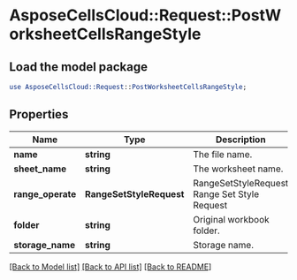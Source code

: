 # AsposeCellsCloud::Request::PostWorksheetCellsRangeStyle 

## Load the model package
```perl
use AsposeCellsCloud::Request::PostWorksheetCellsRangeStyle;
```

## Properties
Name | Type | Description | Notes
------------ | ------------- | ------------- | -------------
**name** | **string** | The file name. |
**sheet_name** | **string** | The worksheet name. |
**range_operate** | **RangeSetStyleRequest** | RangeSetStyleRequest Range Set Style Request  |
**folder** | **string** | Original workbook folder. |
**storage_name** | **string** | Storage name. |  

[[Back to Model list]](../README.md#documentation-for-requests) [[Back to API list]](../README.md#documentation-for-api-endpoints) [[Back to README]](../README.md)

